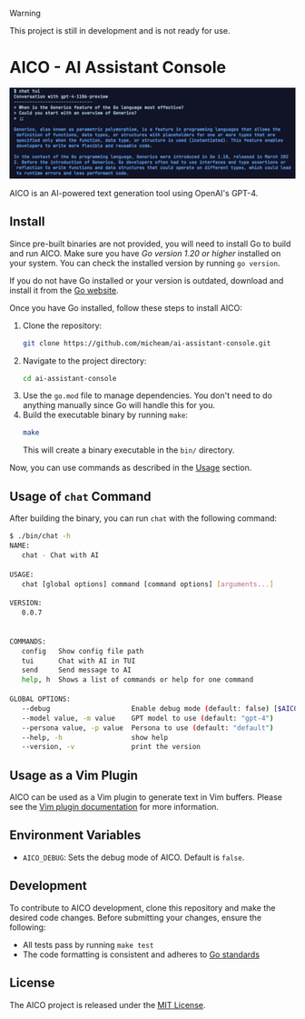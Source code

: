 > [!WARNING]
> This project is still in development and is not ready for use.

# AICO - AI Assistant Console 

![screenshot](screenshot.png)

AICO is an AI-powered text generation tool using OpenAI's GPT-4.

## Install

Since pre-built binaries are not provided, you will need to install Go to build and run AICO.
Make sure you have _Go version 1.20 or higher_ installed on your system. 
You can check the installed version by running `go version`.

If you do not have Go installed or your version is outdated, download and install it from the [Go website](https://golang.org/dl/).

Once you have Go installed, follow these steps to install AICO:

1. Clone the repository:
   ```bash
   git clone https://github.com/micheam/ai-assistant-console.git
   ```
2. Navigate to the project directory:
   ```bash
   cd ai-assistant-console
   ```
3. Use the `go.mod` file to manage dependencies. You don't need to do anything manually since Go will handle this for you.
4. Build the executable binary by running `make`:
   ```bash
   make
   ```
   This will create a binary executable in the `bin/` directory.

Now, you can use commands as described in the [Usage](#usage) section.

## Usage of `chat` Command

After building the binary, you can run `chat` with the following command:

```bash
$ ./bin/chat -h
NAME:
   chat - Chat with AI

USAGE:
   chat [global options] command [command options] [arguments...]

VERSION:
   0.0.7


COMMANDS:
   config   Show config file path
   tui      Chat with AI in TUI
   send     Send message to AI
   help, h  Shows a list of commands or help for one command

GLOBAL OPTIONS:
   --debug                    Enable debug mode (default: false) [$AICO_DEBUG]
   --model value, -m value    GPT model to use (default: "gpt-4")
   --persona value, -p value  Persona to use (default: "default")
   --help, -h                 show help
   --version, -v              print the version
```

## Usage as a Vim Plugin

AICO can be used as a Vim plugin to generate text in Vim buffers.
Please see the [Vim plugin documentation](README.vim.md) for more information.

## Environment Variables

- `AICO_DEBUG`: Sets the debug mode of AICO. Default is `false`.

## Development

To contribute to AICO development, clone this repository and make the desired code changes.
Before submitting your changes, ensure the following:

- All tests pass by running `make test`
- The code formatting is consistent and adheres to [Go standards](https://golang.org/doc/effective_go)

## License
The AICO project is released under the [MIT License](LICENSE).

